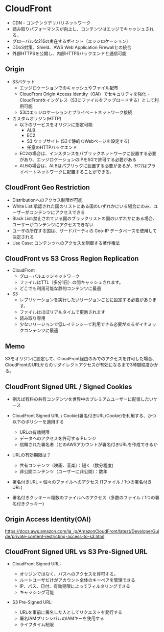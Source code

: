 # CloudFront
- CDN - コンテンツデリバリネットワーク
- 読み取りパフォーマンスが向上し、コンテンツはエッジでキャッシュされる。
- グローバルな216の実在するポイント（エッジロケーション)
- DDoS対策、Shield、AWS Web Application Firewallとの統合
- 外部HTTPSを公開し、内部HTTPSバックエンドと通信可能

## Origin
- S3バケット
    - エッジロケーションでのキャッシュやファイル配布
    - CloudFront Origin Access Identity（OAI）でセキュリティを強化 - CloudFrontをイングレス（S3にファイルをアップロードする）として利用可能
    - S3はエッジロケーションとプライベートネットワーク接続
- カスタムオリジン(HTTP)
    - 以下のサービスをオリジンに指定可能
        - ALB
        - EC2
        - S3 ウェブサイト (S3で静的なWebページを設定する)
        - 任意のHTTPバックエンド
    - EC2の場合は、インスタンスをパブリックネットワークに設置する必要があり、エッジロケーションのIPをSGで許可する必要がある
    - ALBの場合は、ALBはパブリックに設置する必要があるが、EC2はプライベートネットワークに配置することができる。

## CloudFront Geo Restriction
- Distributionへのアクセス制限が可能
- White List:承認された国のリストにある国のいずれかにいる場合にのみ、ユーザーがコンテンツにアクセスできる
- Black List:禁止されている国のブラックリストの国のいずれかにある場合、ユーザーがコンテンツにアクセスできない
- ユーザの所在する国は、サードパーティの Geo-IP データベースを使用して決定される
- Use Case: コンテンツへのアクセスを制御する著作権法

## CloudFront vs S3 Cross Region Replication 
- CloudFront
    - グローバルエッジネットワーク
    - ファイルはTTL（多分1日）の間キャッシュされます。
    - どこでも利用可能な静的コンテンツに最適
- S3
    - レプリケーションを実行したいリージョンごとに設定する必要があります。
    - ファイルはほぼリアルタイムで更新されます
    - 読み取り専用
    - 少ないリージョンで低レイテンシーで利用できる必要があるダイナミックコンテンツに最適

## Memo
S3をオリジンに設定して、CloudFront経由のみでのアクセスを許可した場合、
CloudFrontのURLからのリダイレクトアクセスが有効になるまで3時間程度かかる。

## CloudFront Signed URL / Signed Cookies
- 例えば有料の共有コンテンツを世界中のプレミアムユーザーに配信したいケース
- CloudFront Signed URL / Cookie(署名付きURL/Cookie)を利用する、かつ以下のポリシーを適用する
    - URLの有効期限
    - データへのアクセスを許可するIPレンジ
    - 信頼された署名者（どのAWSアカウントが署名付きURLを作成できるか

- URLの有効期限は？
    - 共有コンテンツ（映画、音楽）：短く（数分程度)
    - 非公開コンテンツ（ユーザーに非公開）：数年

- 署名付きURL = 個々のファイルへのアクセス (1ファイル / 1つの署名付きURL)
- 署名付きクッキー＝複数のファイルへのアクセス（多数のファイル / 1つの署名付きクッキー)

## Origin Access Identity(OAI)
https://docs.aws.amazon.com/ja_jp/AmazonCloudFront/latest/DeveloperGuide/private-content-restricting-access-to-s3.html

## CloudFront Signed URL vs S3 Pre-Signed URL
- CloudFront Signed URL:
    - オリジンではなく、パスへのアクセスを許可する。
    - ルートユーザだけがアカウント全体のキーペアを管理できる
    - IP、パス、日付、有効期限によってフィルタリングできる
    - キャッシング可能

- S3 Pre-Signed URL:
    - URLを事前に署名した人としてリクエストを発行する
    - 署名IAMプリンシパルのIAMキーを使用する
    - ライフタイム制限